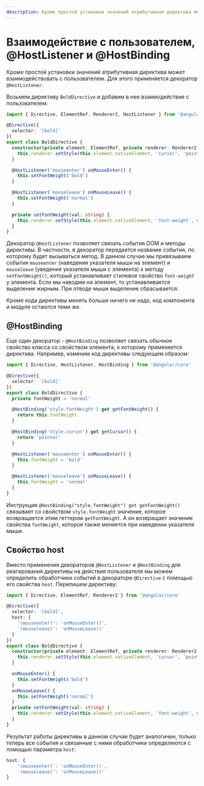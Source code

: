 ```yaml
---
description: Кроме простой установки значений атрибутивная директива может взаимодействовать с пользователем. Для этого применяется декоратор @HostListener
---
```


# Взаимодействие с пользователем, @HostListener и @HostBinding

Кроме простой установки значений атрибутивная директива может взаимодействовать с пользователем. Для этого применяется декоратор `@HostListener`.

Возьмем директиву `BoldDirective` и добавим в нее взаимодействие с пользователем:

```typescript
import { Directive, ElementRef, Renderer2, HostListener } from '@angular/core'

@Directive({
  selector: '[bold]'
})
export class BoldDirective {
  constructor(private element: ElementRef, private renderer: Renderer2) {
    this.renderer.setStyle(this.element.nativeElement, 'cursor', 'pointer')
  }

  @HostListener('mouseenter') onMouseEnter() {
    this.setFontWeight('bold')
  }

  @HostListener('mouseleave') onMouseLeave() {
    this.setFontWeight('normal')
  }

  private setFontWeight(val: string) {
    this.renderer.setStyle(this.element.nativeElement, 'font-weight', val)
  }
}
```

Декоратор `@HostListener` позволяет связать события DOM и методы директивы. В частности, в декоратор передается название события, по которому будет вызываться метод. В данном случае мы привязываем события `mouseenter` (наведения указателя мыши на элемент) и `mouseleave` (уведение указателя мыши с элемента) к методу `setFontWeight()`, который устанавливает стилевое свойство `font-weight` у элемента. Если мы наводим на элемент, то устанавливается выделение жирным. При отводе мыши выделение сбрасывается.

Кроме кода директивы менять больше ничего не надо, код компонента и модуля остаются теми же.

## @HostBinding

Еще один декоратор - `@HostBinding` позволяет связать обычное свойство класса со свойством элемента, к которому применяется директива. Например, изменим код директивы следующим образом:

```typescript
import { Directive, HostListener, HostBinding } from '@angular/core'

@Directive({
  selector: '[bold]'
})
export class BoldDirective {
  private fontWeight = 'normal'

  @HostBinding('style.fontWeight') get getFontWeight() {
    return this.fontWeight
  }

  @HostBinding('style.cursor') get getCursor() {
    return 'pointer'
  }

  @HostListener('mouseenter') onMouseEnter() {
    this.fontWeight = 'bold'
  }

  @HostListener('mouseleave') onMouseLeave() {
    this.fontWeight = 'normal'
  }
}
```

Инструкция `@HostBinding("style.fontWeight") get getFontWeight()` связывает со свойством `style.fontWeight` значение, которое возвращается этим геттером `getFontWeight`. А он возвращает значение свойства `fontWeight`, которое также меняется при наведении указателя мыши.

## Свойство host

Вместо применения декораторов `@HostListener` и `@HostBinding` для реагирования директивы на действия пользователя мы можем определить обработчики событий в декораторе `@Directive` с помощью его свойства `host`. Перепишем директиву:

```typescript
import { Directive, ElementRef, Renderer2 } from '@angular/core'

@Directive({
  selector: '[bold]',
  host: {
    '(mouseenter)': 'onMouseEnter()',
    '(mouseleave)': 'onMouseLeave()'
  }
})
export class BoldDirective {
  constructor(private element: ElementRef, private renderer: Renderer2) {
    this.renderer.setStyle(this.element.nativeElement, 'cursor', 'pointer')
  }

  onMouseEnter() {
    this.setFontWeight('bold')
  }
  onMouseLeave() {
    this.setFontWeight('normal')
  }
  private setFontWeight(val: string) {
    this.renderer.setStyle(this.element.nativeElement, 'font-weight', val)
  }
}
```

Результат работы директивы в данном случае будет аналогичен, только теперь все события и связанные с ними обработчики определяются с помощью параметра `host`:

```typescript
host: {
    '(mouseenter)': 'onMouseEnter()',
    '(mouseleave)': 'onMouseLeave()'
}
```
